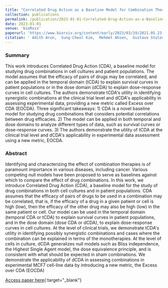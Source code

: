 ```yaml
---
title: "Correlated Drug Action as a Baseline Model for Combination Therapy in Patient Cohorts and Cell Cultures"
collection: publications
permalink: /publication/2023-01-01-Correlated-Drug-Action-as-a-Baseline-Model-for-Combination-Therapy-in-Patient-Cohorts-and-Cell-Cultures
date: 2023-01-01
venue: 'bioRxiv'
paperurl: 'https://www.biorxiv.org/content/early/2023/03/19/2021.05.23.445343'
citation: ' Adith Arun,  Sung-Cheol Kim,  Mehmet Ahsen,  Gustavo Stolovitzky, &quot;Correlated Drug Action as a Baseline Model for Combination Therapy in Patient Cohorts and Cell Cultures.&quot; bioRxiv, 2023.'
---
```

### Summary

This work introduces Correlated Drug Action (CDA), a baseline model for studying drug combinations in cell cultures and patient populations. The model assumes that the efficacy of pairs of drugs may be correlated, and can be applied in the temporal domain (tCDA) to explain survival curves in patient populations or in the dose domain (dCDA) to explain dose-response curves in cell cultures. The authors demonstrate tCDA&apos;s utility in identifying synergistic combinations at the clinical trial level and dCDA&apos;s applicability in assessing experimental data, providing a new metric called Excess over CDA (EOCDA). Three significant takeaways: 1) CDA is a novel baseline model for studying drug combinations that considers potential correlations between drug efficacies. 2) The model can be applied in both temporal and dose domains to analyze different types of data, such as survival curves or dose-response curves. 3) The authors demonstrate the utility of tCDA at the clinical trial level and dCDA&apos;s applicability in experimental data assessment using a new metric, EOCDA.

### Abstract

Identifying and characterizing the effect of combination therapies is of paramount importance in various diseases, including cancer. Various competing null models have been proposed to serve as baselines against which to compare the effect of drug combinations. In this work, we introduce Correlated Drug Action (CDA), a baseline model for the study of drug combinations in both cell cultures and in patient populations. CDA assumes that the efficacy of pairs of drugs to be used in a combination may be correlated, that is, if the efficacy of a drug in a given patient or cell is high (low), then the efficacy of the other drug may also be high (low) in the same patient or cell. Our model can be used in the temporal domain (temporal CDA or tCDA) to explain survival curves in patient populations, and in the dose domain (dose CDA or dCDA), to explain dose-response curves in cell cultures. At the level of clinical trials, we demonstrate tCDA&apos;s utility in identifying possibly synergistic combinations and cases where the combination can be explained in terms of the monotherapies. At the level of cells in culture, dCDA generalizes null models such as Bliss independence, the Highest Single Agent model, the dose equivalence principle, and is consistent with what should be expected in sham combinations. We demonstrate the applicability of dCDA in assessing combinations in experimental MCF7 cell-line data by introducing a new metric, the Excess over CDA (EOCDA)

[Access paper here](https://www.biorxiv.org/content/early/2023/03/19/2021.05.23.445343){:target="_blank"}
